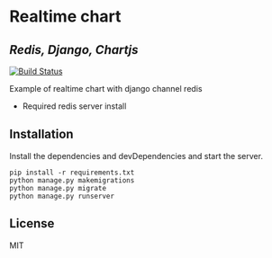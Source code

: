 <h1 class="code-line" data-line-start=0 data-line-end=1 ><a id="Broadcasting_0"></a>Realtime chart</h1>
<h2 class="code-line" data-line-start=1 data-line-end=2 ><a id="_Celery_Redis_Django__1"></a><em>Redis, Django, Chartjs</em></h2>
<p class="has-line-data" data-line-start="4" data-line-end="5"><a href="https://travis-ci.org/joemccann/dillinger"><img src="https://travis-ci.org/joemccann/dillinger.svg?branch=master" alt="Build Status"></a></p>
<p class="has-line-data" data-line-start="6" data-line-end="7">Example of realtime chart with django channel redis</p>
<ul>
<li class="has-line-data" data-line-start="8" data-line-end="9">Required redis server install</li>
</ul>
<h2 class="code-line" data-line-start=11 data-line-end=12 ><a id="Installation_11"></a>Installation</h2>
<p class="has-line-data" data-line-start="13" data-line-end="14">Install the dependencies and devDependencies and start the server.</p>
<pre><code class="has-line-data" data-line-start="16" data-line-end="22" class="language-sh">pip install -r requirements.txt
python manage.py makemigrations
python manage.py migrate
python manage.py runserver
</code></pre>
<h2 class="code-line" data-line-start=24 data-line-end=25 ><a id="License_24"></a>License</h2>
<p class="has-line-data" data-line-start="26" data-line-end="27">MIT</p>
